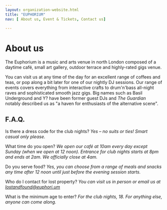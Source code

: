 ```yaml
---
layout: organization-website.html
title: "EUPHORIUM"
nav: [ About us, Event & Tickets, Contact us]

---
```

# About us

The Euphorium is a music and arts venue in north London composed of a daytime café, small art gallery, outdoor terrace and highly-rated gigs venue.

You can visit us at any time of the day for an excellent range of coffees and teas, or pop along a bit later for one of our nightly DJ sessions. Our range of events covers everything from interactive crafts to drum'n'bass all-night raves and sophisticated smooth jazz gigs. Big names such as Basil Underground and Y? have been former guest DJs and _The Guardian_ notably described us as "a haven for enthusiasts of the alternative scene".

## F.A.Q.

Is there a dress code for the club nights?
_Yes – no suits or ties! Smart casual only please._

What time do you open?
_We open our café at 10am every day except Sunday (when we open at 12 noon). Entrance for club nights starts at 8pm and ends at 2am. We officially close at 4am._

Do you serve food?
_Yes, you can choose from a range of meals and snacks any time after 12 noon until just before the evening session starts._

Who do I contact for lost property?
_You can visit us in person or email us at [lostandfound@euphori.um](mailto:lostandfound@euphori.um)_

What is the minimum age to enter?
_For the club nights, 18\. For anything else, anyone can come along._
